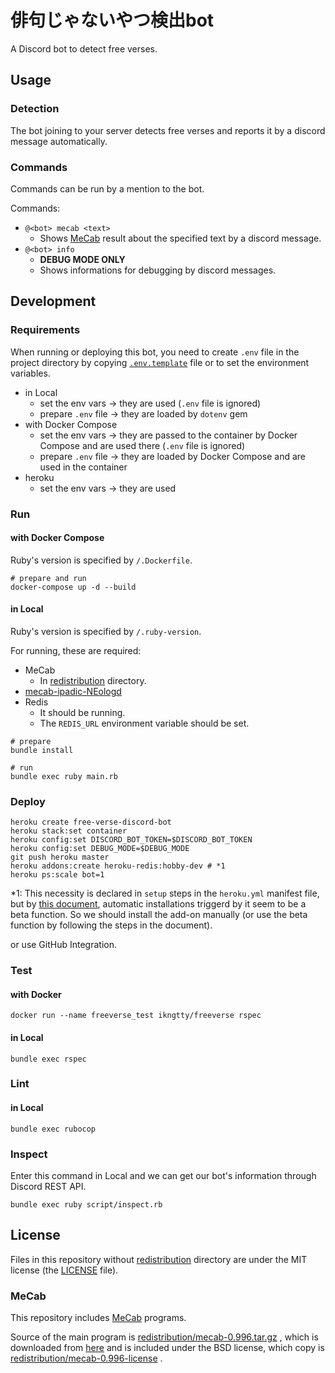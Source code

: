 # 俳句じゃないやつ検出bot

A Discord bot to detect free verses.

## Usage

### Detection

The bot joining to your server detects free verses and reports it
by a discord message automatically.

### Commands

Commands can be run by a mention to the bot.

Commands:

*   `@<bot> mecab <text>`
    *   Shows [MeCab][mecab] result about the specified text
        by a discord message.
*   `@<bot> info`
    *   **DEBUG MODE ONLY**
    *   Shows informations for debugging by discord messages.

## Development

### Requirements

When running or deploying this bot, you need to create `.env` file in
the project directory by copying [`.env.template`](.env.template) file
or to set the environment variables.

*   in Local
    *   set the env vars -> they are used (`.env` file is ignored)
    *   prepare `.env` file -> they are loaded by `dotenv` gem
*   with Docker Compose
    *   set the env vars -> they are passed to the container by Docker Compose
        and are used there (`.env` file is ignored)
    *   prepare `.env` file -> they are loaded by Docker Compose and are used
        in the container
*   heroku
    *   set the env vars -> they are used

### Run

#### with Docker Compose

Ruby's version is specified by `/.Dockerfile`.

```console
# prepare and run
docker-compose up -d --build
```

#### in Local

Ruby's version is specified by `/.ruby-version`.

For running, these are required:

*   MeCab
    *   In [redistribution](redistribution) directory.
*   [mecab-ipadic-NEologd](https://github.com/neologd/mecab-ipadic-neologd)
*   Redis
    *   It should be running.
    *   The `REDIS_URL` environment variable should be set.

```console
# prepare
bundle install

# run
bundle exec ruby main.rb
```

### Deploy

```console
heroku create free-verse-discord-bot
heroku stack:set container
heroku config:set DISCORD_BOT_TOKEN=$DISCORD_BOT_TOKEN
heroku config:set DEBUG_MODE=$DEBUG_MODE
git push heroku master
heroku addons:create heroku-redis:hobby-dev # *1
heroku ps:scale bot=1
```

\*1: This necessity is declared in `setup` steps in the `heroku.yml`
manifest file, but by
[this document](https://devcenter.heroku.com/articles/build-docker-images-heroku-yml#creating-your-app-from-setup),
automatic installations triggerd by it seem to be a beta function. So we should
install the add-on manually (or use the beta function by following the steps
in the document).

or use GitHub Integration.

### Test

#### with Docker

```console
docker run --name freeverse_test ikngtty/freeverse rspec
```

#### in Local

```console
bundle exec rspec
```

### Lint

#### in Local

```console
bundle exec rubocop
```

### Inspect

Enter this command in Local and we can get our bot's information through
Discord REST API.

```console
bundle exec ruby script/inspect.rb
```

## License

Files in this repository without [redistribution](redistribution) directory
are under the MIT license (the [LICENSE](LICENSE) file).

### MeCab

This repository includes [MeCab][mecab] programs.

Source of the main program is
[redistribution/mecab-0.996.tar.gz](redistribution/mecab-0.996.tar.gz)
, which is downloaded from
[here](https://drive.google.com/uc?export=download&id=0B4y35FiV1wh7cENtOXlicTFaRUE)
and is included under the BSD license, which copy is
[redistribution/mecab-0.996-license](redistribution/mecab-0.996-license)
.

[mecab]:http://taku910.github.io/mecab/
